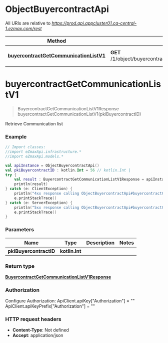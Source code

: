# ObjectBuyercontractApi

All URIs are relative to *https://prod.api.appcluster01.ca-central-1.ezmax.com/rest*

Method | HTTP request | Description
------------- | ------------- | -------------
[**buyercontractGetCommunicationListV1**](ObjectBuyercontractApi.md#buyercontractGetCommunicationListV1) | **GET** /1/object/buyercontract/{pkiBuyercontractID}/getCommunicationList | Retrieve Communication list


<a id="buyercontractGetCommunicationListV1"></a>
# **buyercontractGetCommunicationListV1**
> BuyercontractGetCommunicationListV1Response buyercontractGetCommunicationListV1(pkiBuyercontractID)

Retrieve Communication list



### Example
```kotlin
// Import classes:
//import eZmaxApi.infrastructure.*
//import eZmaxApi.models.*

val apiInstance = ObjectBuyercontractApi()
val pkiBuyercontractID : kotlin.Int = 56 // kotlin.Int | 
try {
    val result : BuyercontractGetCommunicationListV1Response = apiInstance.buyercontractGetCommunicationListV1(pkiBuyercontractID)
    println(result)
} catch (e: ClientException) {
    println("4xx response calling ObjectBuyercontractApi#buyercontractGetCommunicationListV1")
    e.printStackTrace()
} catch (e: ServerException) {
    println("5xx response calling ObjectBuyercontractApi#buyercontractGetCommunicationListV1")
    e.printStackTrace()
}
```

### Parameters

Name | Type | Description  | Notes
------------- | ------------- | ------------- | -------------
 **pkiBuyercontractID** | **kotlin.Int**|  |

### Return type

[**BuyercontractGetCommunicationListV1Response**](BuyercontractGetCommunicationListV1Response.md)

### Authorization


Configure Authorization:
    ApiClient.apiKey["Authorization"] = ""
    ApiClient.apiKeyPrefix["Authorization"] = ""

### HTTP request headers

 - **Content-Type**: Not defined
 - **Accept**: application/json

